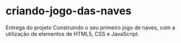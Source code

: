 # criando-jogo-das-naves
Entrega do projeto Construindo o seu primeiro jogo de naves, com a utilização de elementos de HTML5, CSS e JavaScript.
